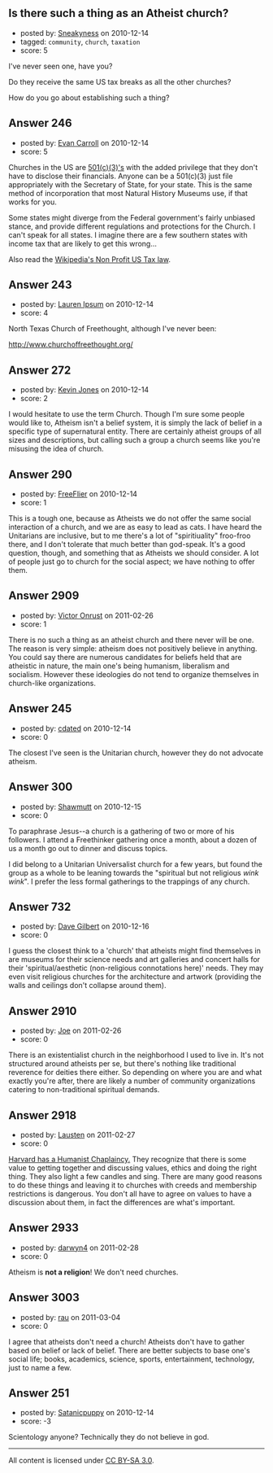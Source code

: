 ## Is there such a thing as an Atheist church?

- posted by: [Sneakyness](https://stackexchange.com/users/-1/170-sneakyness) on 2010-12-14
- tagged: `community`, `church`, `taxation`
- score: 5

I've never seen one, have you? 

Do they receive the same US tax breaks as all the other churches?

How do you go about establishing such a thing?


## Answer 246

- posted by: [Evan Carroll](https://stackexchange.com/users/-1/5-evan-carroll) on 2010-12-14
- score: 5

Churches in the US are [501(c)(3)'s](http://en.wikipedia.org/wiki/501(c)) with the added privilege that they don't have to disclose their financials. Anyone can be a 501(c)(3) just file appropriately with the Secretary of State, for your state. This is the same method of incorporation that most Natural History Museums use, if that works for you.

Some states might diverge from the Federal government's fairly unbiased stance, and provide different regulations and protections for the Church. I can't speak for all states. I imagine there are a few southern states with income tax that are likely to get this wrong...

Also read the [Wikipedia's Non Profit US Tax law](http://en.wikipedia.org/wiki/United_States_of_America_non-profit_laws).


## Answer 243

- posted by: [Lauren Ipsum](https://stackexchange.com/users/-1/71-lauren-ipsum) on 2010-12-14
- score: 4

North Texas Church of Freethought, although I've never been:

http://www.churchoffreethought.org/


## Answer 272

- posted by: [Kevin Jones](https://stackexchange.com/users/-1/186-kevin-jones) on 2010-12-14
- score: 2

I would hesitate to use the term Church.  Though I'm sure some people would like to, Atheism isn't a belief system, it is simply the lack of belief in a specific type of supernatural entity.  There are certainly atheist groups of all sizes and descriptions, but calling such a group a church seems like you're misusing the idea of church.  


## Answer 290

- posted by: [FreeFlier](https://stackexchange.com/users/-1/140-freeflier) on 2010-12-14
- score: 1

This is a tough one, because as Atheists we do not offer the same social interaction of a church, and we are as easy to lead as cats.  I have heard the Unitarians are inclusive, but to me there's a lot of "spiritiuality" froo-froo there, and I don't tolerate that much better than god-speak.  It's a good question, though, and something that as Atheists we should consider.  A lot of people just go to church for the social aspect; we have nothing to offer them.


## Answer 2909

- posted by: [Victor Onrust](https://stackexchange.com/users/-1/1155-victor-onrust) on 2011-02-26
- score: 1

There is no such a thing as an atheist church and there never will be one. The reason is very simple: atheism does not positively believe in anything. You could say there are numerous candidates for beliefs held that are atheistic in nature, the main one's being humanism, liberalism and socialism. However these ideologies do not tend to organize themselves in church-like organizations. 


## Answer 245

- posted by: [cdated](https://stackexchange.com/users/-1/74-cdated) on 2010-12-14
- score: 0

The closest I've seen is the Unitarian church, however they do not advocate atheism.


## Answer 300

- posted by: [Shawmutt](https://stackexchange.com/users/-1/188-shawmutt) on 2010-12-15
- score: 0

To paraphrase Jesus--a church is a gathering of two or more of his followers.  I attend a 
Freethinker gathering once a month, about a dozen of us a month go out to dinner and discuss topics.

I did belong to a Unitarian Universalist church for a few years, but found the group as a whole to be leaning towards the "spiritual but not religious *wink* *wink*".  I prefer the less formal gatherings to the trappings of any church.


## Answer 732

- posted by: [Dave Gilbert](https://stackexchange.com/users/-1/238-dave-gilbert) on 2010-12-16
- score: 0

I guess the closest think to a 'church' that atheists might find themselves in are museums for their science needs and art galleries and concert halls for their 'spiritual/aesthetic (non-religious connotations here)' needs.  They may even visit religious churches for the architecture and artwork (providing the walls and ceilings don't collapse around them).


## Answer 2910

- posted by: [Joe](https://stackexchange.com/users/-1/1064-joe) on 2011-02-26
- score: 0

There is an existentialist church in the neighborhood I used to live in. It's not structured around atheists per se, but there's nothing like traditional reverence for deities there either. So depending on where you are and what exactly you're after, there are likely a number of community organizations catering to non-traditional spiritual demands.


## Answer 2918

- posted by: [Lausten](https://stackexchange.com/users/-1/584-lausten) on 2011-02-27
- score: 0

<p><a href="http://www.harvardhumanist.org/" rel="nofollow">Harvard has a Humanist Chaplaincy.</a> They recognize that there is some value to getting together and discussing values, ethics and doing the right thing. They also light a few candles and sing. There are many good reasons to do these things and leaving it to churches with creeds and membership restrictions is dangerous. You don't all have to agree on values to have a discussion about them, in fact the differences are what's important. </p>



## Answer 2933

- posted by: [darwyn4](https://stackexchange.com/users/-1/1161-darwyn4) on 2011-02-28
- score: 0

Atheism is **not a religion**! We don't need churches.


## Answer 3003

- posted by: [rau](https://stackexchange.com/users/-1/1198-rau) on 2011-03-04
- score: 0

I agree that atheists don't need a church! Atheists don't have to gather based on belief or lack of belief. There are better subjects to base one's social life; books, academics, science, sports, entertainment, technology, just to name a few.


## Answer 251

- posted by: [Satanicpuppy](https://stackexchange.com/users/-1/169-satanicpuppy) on 2010-12-14
- score: -3

Scientology anyone? Technically they do not believe in god.



---

All content is licensed under [CC BY-SA 3.0](https://creativecommons.org/licenses/by-sa/3.0/).
